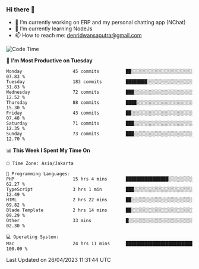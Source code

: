 ### Hi there 👋

- 🔭 I’m currently working on ERP and my personal chatting app (NChat)
- 🌱 I’m currently learning NodeJs
- 📫 How to reach me: denridwansaputra@gmail.com


<!--START_SECTION:waka-->
![Code Time](http://img.shields.io/badge/Code%20Time-3%2C026%20hrs%2036%20mins-blue)

📅 **I'm Most Productive on Tuesday** 

```text
Monday                   45 commits          ██░░░░░░░░░░░░░░░░░░░░░░░   07.83 % 
Tuesday                  183 commits         ████████░░░░░░░░░░░░░░░░░   31.83 % 
Wednesday                72 commits          ███░░░░░░░░░░░░░░░░░░░░░░   12.52 % 
Thursday                 88 commits          ████░░░░░░░░░░░░░░░░░░░░░   15.30 % 
Friday                   43 commits          ██░░░░░░░░░░░░░░░░░░░░░░░   07.48 % 
Saturday                 71 commits          ███░░░░░░░░░░░░░░░░░░░░░░   12.35 % 
Sunday                   73 commits          ███░░░░░░░░░░░░░░░░░░░░░░   12.70 % 
```


📊 **This Week I Spent My Time On** 

```text
🕑︎ Time Zone: Asia/Jakarta

💬 Programming Languages: 
PHP                      15 hrs 4 mins       ████████████████░░░░░░░░░   62.27 % 
TypeScript               3 hrs 1 min         ███░░░░░░░░░░░░░░░░░░░░░░   12.49 % 
HTML                     2 hrs 22 mins       ██░░░░░░░░░░░░░░░░░░░░░░░   09.82 % 
Blade Template           2 hrs 14 mins       ██░░░░░░░░░░░░░░░░░░░░░░░   09.29 % 
Other                    33 mins             █░░░░░░░░░░░░░░░░░░░░░░░░   02.30 % 

💻 Operating System: 
Mac                      24 hrs 11 mins      █████████████████████████   100.00 % 
```


 Last Updated on 26/04/2023 11:31:44 UTC
<!--END_SECTION:waka-->
